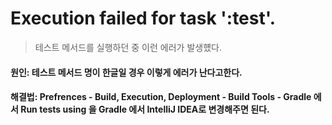 # Execution failed for task ':test'.

> 테스트 메서드를 실행하던 중 이런 에러가 발생헀다.

#### 원인: 테스트 메서드 명이 한글일 경우 이렇게 에러가 난다고한다.
#### 해결법: Prefrences - Build, Execution, Deployment - Build Tools - Gradle 에서 Run tests using 을 Gradle 에서 IntelliJ IDEA로 변경해주면 된다.